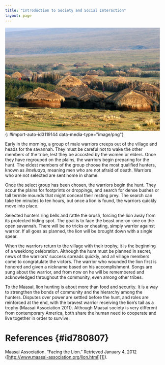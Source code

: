 ```yaml
---
title: "Introduction to Society and Social Interaction"
layout: page
---
```



<?chapter-toc label="Learning Objectives"?>

<?cnx.eoc class="section-summary" title="Section Summary"?>

<?cnx.eoc class="section-quiz" title="Section Quiz"?>

<?cnx.eoc class="short-answer" title="Short Answer"?>

<?cnx.eoc class="further-research" title="Further Research"?>

<?cnx.eoc class="references" title="References"?>

 ![A number of thatch huts on a grassland are shown.](../resources/Figure_04_00_01a.jpg "Sociologists study how societies interact with the environment and how they use technology. This Maasai village in Tanzania looks very different from a rural American town. (Photo courtesy of Guillaume Baviere/Wikimedia Commons)"){: #import-auto-id3119144 data-media-type="image/png"}

Early in the morning, a group of male warriors creeps out of the village and heads for the savannah. They must be careful not to wake the other members of the tribe, lest they be accosted by the women or elders. Once they have regrouped on the plains, the warriors begin preparing for the hunt. The eldest members of the group choose the most qualified hunters, known as *ilmeluaya*, meaning men who are not afraid of death. Warriors who are not selected are sent home in shame.

Once the select group has been chosen, the warriors begin the hunt. They scour the plains for footprints or droppings, and search for dense bushes or tall termite mounds that might conceal their resting prey. The search can take ten minutes to ten hours, but once a lion is found, the warriors quickly move into place.

Selected hunters ring bells and rattle the brush, forcing the lion away from its protected hiding spot. The goal is to face the beast one-on-one on the open savannah. There will be no tricks or cheating, simply warrior against warrior. If all goes as planned, the lion will be brought down with a single spear.

When the warriors return to the village with their trophy, it is the beginning of a weeklong celebration. Although the hunt must be planned in secret, news of the warriors’ success spreads quickly, and all village members come to congratulate the victors. The warrior who wounded the lion first is honored and given a nickname based on his accomplishment. Songs are sung about the warrior, and from now on he will be remembered and acknowledged throughout the community, even among other tribes.

To the Maasai, lion hunting is about more than food and security. It is a way to strengthen the bonds of community and the hierarchy among the hunters. Disputes over power are settled before the hunt, and roles are reinforced at the end, with the bravest warrior receiving the lion’s tail as a trophy (Maasai Association 2011). Although Maasai society is very different from contemporary America, both share the human need to cooperate and live together in order to survive.

# References   {#id780807}

Maasai Association. “Facing the Lion.” Retrieved January 4, 2012 ([http://www.maasai-association.org/lion.html][1]).



[1]: http://www.maasai-association.org/lion.html
